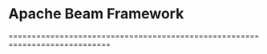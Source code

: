 # Apache Beam Framework
============================================================================

